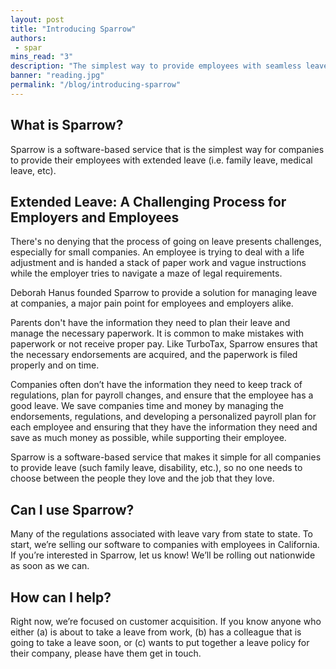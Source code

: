 ```yaml
---
layout: post
title: "Introducing Sparrow"
authors:
 - spar
mins_read: "3"
description: "The simplest way to provide employees with seamless leave."
banner: "reading.jpg"
permalink: "/blog/introducing-sparrow"
---
```


## What is Sparrow?

Sparrow is a software-based service that is the simplest way for companies to provide their employees with extended leave (i.e. family leave, medical leave, etc).


## Extended Leave: A Challenging Process for Employers and Employees

There's no denying that the process of going on leave presents challenges, especially for small companies. An employee is trying to deal with a life adjustment and is handed a stack of paper work and vague instructions while the employer tries to navigate a maze of legal requirements.

Deborah Hanus founded Sparrow to provide a solution for managing leave at companies, a major pain point for employees and employers alike.

Parents don't have the information they need to plan their leave and manage the necessary paperwork.  It is common to make mistakes with paperwork or not receive proper pay. Like TurboTax, Sparrow ensures that the necessary endorsements are acquired, and the paperwork is filed properly and on time.

Companies often don’t have the information they need to keep track of regulations, plan for payroll changes, and ensure that the employee has a good leave. We save companies time and money by managing the endorsements, regulations, and developing a personalized payroll plan for each employee and ensuring that they have the information they need and save as much money as possible, while supporting their employee.

<div class="blog-post-quote-wrapper">
  <div class="quote">
    Sparrow is a software-based service that makes it simple for all companies to provide leave (such family leave, disability, etc.), so no one needs to choose between the people they love and the job that they love.
  </div>

  <!-- <div class="author">
    Jessica Jones, Founder/CEO
  </div> -->
</div>

## Can I use Sparrow?

Many of the regulations associated with leave vary from state to state. To start, we’re selling our software to companies with employees in California. If you’re interested in Sparrow, let us know! We’ll be rolling out nationwide as soon as we can.

## How can I help?

Right now, we’re focused on customer acquisition. If you know anyone who either (a) is about to take a leave from work, (b) has a colleague that is going to take a leave soon, or (c) wants to put together a leave policy for their company, please have them get in touch.
